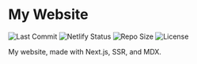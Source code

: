 # My Website

![Last Commit](https://img.shields.io/github/last-commit/Reboot-Codes/website) ![Netlify Status](https://api.netlify.com/api/v1/badges/5edb3df1-451a-45f9-901d-204908bb6907/deploy-status) ![Repo Size](https://img.shields.io/github/languages/code-size/Reboot-Codes/website?color=brightgreen) ![License](https://img.shields.io/github/license/Reboot-Codes/website?color=brightgreen)

My website, made with Next.js, SSR, and MDX.
